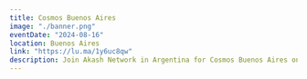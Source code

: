 ```yaml
---
title: Cosmos Buenos Aires
image: "./banner.png"
eventDate: "2024-08-16"
location: Buenos Aires
link: "https://lu.ma/1y6uc8qw"
description: Join Akash Network in Argentina for Cosmos Buenos Aires on August 16th! Spend the day exploring the Cosmos Ecosystem and learning about Akash Network. Cap off the day with an exclusive evening event at a local wine bar. Don’t miss this chance to connect and unwind!
---
```

